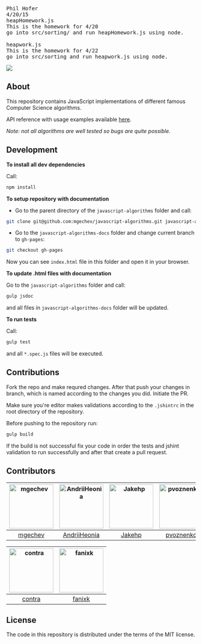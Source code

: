 <pre>
Phil Hofer
4/20/15
heapHomework.js
This is the homework for 4/20
go into src/sorting/ and run heapHomework.js using node.

heapwork.js
This is the homework for 4/22
go into src/sorting and run heapwork.js using node.
</pre>


![](https://travis-ci.org/mgechev/javascript-algorithms.svg?branch=master)

## About

This repository contains JavaScript implementations of different famous Computer Science algorithms.

API reference with usage examples available <a href="https://mgechev.github.io/javascript-algorithms/" target="_blank">here</a>.

*Note: not all algorithms are well tested so bugs are quite possible.*

## Development

**To install all dev dependencies**

Call:

```bash
npm install
```

**To setup repository with documentation**

- Go to the parent directory of the `javascript-algorithms` folder and call:

```bash
git clone git@github.com:mgechev/javascript-algorithms.git javascript-algorithms-docs
```

- Go to the `javascript-algorithms-docs` folder and change current branch to `gh-pages`:

```bash
git checkout gh-pages
```

Now you can see `index.html` file in this folder and open it in your browser.

**To update .html files with documentation**

Go to the `javascript-algorithms` folder and call:

```bash
gulp jsdoc
```

and all files in `javascript-algorithms-docs` folder will be updated.

**To run tests**

Call:

```bash
gulp test
```

and all `*.spec.js` files will be executed.

## Contributions

Fork the repo and make requred changes. After that push your changes in branch, which is named according to the changes you did.
Initiate the PR.

Make sure you're editor makes validations according to the `.jshintrc` in the root directory of the repository.

Before pushing to the repository run:

```bash
gulp build
```

If the build is not successful fix your code in order the tests and jshint validation to run successfully and after that create a pull request.

## Contributors

[<img alt="mgechev" src="https://avatars.githubusercontent.com/u/455023?v=3&s=117" width="117">](https://github.com/mgechev) |[<img alt="AndriiHeonia" src="https://avatars.githubusercontent.com/u/773648?v=3&s=117" width="117">](https://github.com/AndriiHeonia) |[<img alt="Jakehp" src="https://avatars.githubusercontent.com/u/1854569?v=3&s=117" width="117">](https://github.com/Jakehp) |[<img alt="pvoznenko" src="https://avatars.githubusercontent.com/u/1098414?v=3&s=117" width="117">](https://github.com/pvoznenko) |[<img alt="secrettriangle" src="https://avatars.githubusercontent.com/u/1765130?v=3&s=117" width="117">](https://github.com/secrettriangle) |[<img alt="Microfed" src="https://avatars.githubusercontent.com/u/613179?v=3&s=117" width="117">](https://github.com/Microfed) |
:---: |:---: |:---: |:---: |:---: |:---: |
[mgechev](https://github.com/mgechev) |[AndriiHeonia](https://github.com/AndriiHeonia) |[Jakehp](https://github.com/Jakehp) |[pvoznenko](https://github.com/pvoznenko) |[secrettriangle](https://github.com/secrettriangle) |[Microfed](https://github.com/Microfed) |

[<img alt="contra" src="https://avatars.githubusercontent.com/u/425716?v=3&s=117" width="117">](https://github.com/contra) |[<img alt="fanixk" src="https://avatars.githubusercontent.com/u/921156?v=3&s=117" width="117">](https://github.com/fanixk) |
:---: |:---: |
[contra](https://github.com/contra) |[fanixk](https://github.com/fanixk) |

## License

The code in this repository is distributed under the terms of the MIT license.
